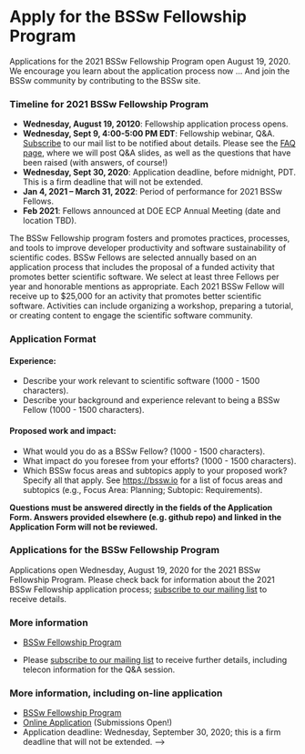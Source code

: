 # Apply for the BSSw Fellowship Program 

<!--While applications are now closed for the 2021 BSSw Fellowship Program, we encourage you learn about the application process-->
Applications for the 2021 BSSw Fellowship Program open August 19, 2020. We encourage you learn about the application process now ... And join the BSSw community by contributing to the BSSw site.

<!--
BSSw is currently accepting applications for the 2020 BSSw Fellowship Program. BSSw Fellows receive recognition and funding to be advocates of high-quality scientific software and leaders in the field.  Submissions are accepted through the [online application form](https://forms.gle/WPDMsLLzbg7LQwcU9).
-->

### Timeline for 2021 BSSw Fellowship Program

- **Wednesday, August 19, 20120**: Fellowship application process opens.
- **Wednesday, Sept 9, 4:00-5:00 PM EDT**: Fellowship webinar, Q&A. [Subscribe](https://bssw.io/pages/receive-our-email-digest) to our mail list to be notified about details. Please see the [FAQ page](https://bssw.io/pages/bssw-fellowship-faq), where we will post Q&A slides, as well as the questions that have been raised (with answers, of course!)
- **Wednesday, Sept 30, 2020**: Application deadline, before midnight, PDT. This is a firm deadline that will not be extended.
- **Jan 4, 2021 – March 31, 2022**: Period of performance for 2021 BSSw Fellows.
- **Feb 2021**: Fellows announced at DOE ECP Annual Meeting (date and location TBD).

The BSSw Fellowship program fosters and promotes practices, processes, and tools to improve developer productivity and software sustainability of scientific codes. BSSw Fellows are selected annually based on an application process that includes the proposal of a funded activity that promotes better scientific software. We select at least three Fellows per year and honorable mentions as appropriate. Each 2021 BSSw Fellow will receive up to $25,000 for an activity that promotes better scientific software. Activities can include organizing a workshop, preparing a tutorial, or creating content to engage the scientific software community. 

### Application Format

#### Experience:

- Describe your work relevant to scientific software (1000 - 1500 characters).
- Describe your background and experience relevant to being a BSSw Fellow (1000 - 1500 characters).

#### Proposed work and impact:

- What would you do as a BSSw Fellow? (1000 - 1500 characters).
- What impact do you foresee from your efforts? (1000 - 1500 characters).
- Which BSSw focus areas and subtopics apply to your proposed work? Specify all that apply. See https://bssw.io for a list of focus areas and subtopics (e.g., Focus Area: Planning; Subtopic: Requirements). 

**Questions must be answered directly in the fields of the Application Form.  Answers provided elsewhere (e.g. github repo) and linked in the Application Form will not be reviewed.**  
       
### Applications for the BSSw Fellowship Program

Applications open Wednesday, August 19, 2020 for the 2021 BSSw Fellowship Program.  Please check back for information about the 2021 BSSw Fellowship application process; [subscribe to our mailing list](https://bssw.io/pages/receive-our-email-digest) to receive details.

### More information

- [BSSw Fellowship Program](https://bssw.io/fellowship)

<!-- 
### Q&A Webinar about the BSSw Fellowship Program

- Wednesday, September 9, 2020 4:00-5:00 PM EDT
<!--- Friday, September 20, 2019, 1:00-2:00 pm EDT -->
- Please [subscribe to our mailing list](https://bssw.io/pages/receive-our-email-digest) to receive further details, including telecon information for the Q&A session.

### More information, including on-line application

- [BSSw Fellowship Program](https://bssw.io/fellowship)
- [Online Application](https://forms.gle/WPDMsLLzbg7LQwcU9) (Submissions Open!)
- Application deadline: Wednesday, September 30, 2020; this is a firm deadline that will not be extended.
-->


